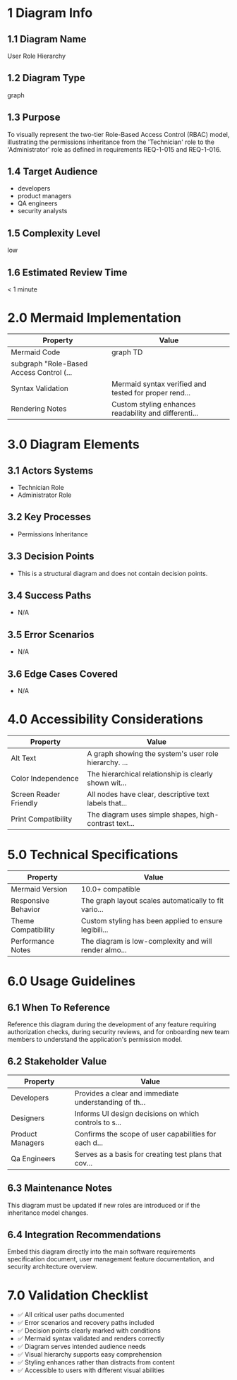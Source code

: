 # 1 Diagram Info

## 1.1 Diagram Name

User Role Hierarchy

## 1.2 Diagram Type

graph

## 1.3 Purpose

To visually represent the two-tier Role-Based Access Control (RBAC) model, illustrating the permissions inheritance from the 'Technician' role to the 'Administrator' role as defined in requirements REQ-1-015 and REQ-1-016.

## 1.4 Target Audience

- developers
- product managers
- QA engineers
- security analysts

## 1.5 Complexity Level

low

## 1.6 Estimated Review Time

< 1 minute

# 2.0 Mermaid Implementation

| Property | Value |
|----------|-------|
| Mermaid Code | graph TD
    subgraph "Role-Based Access Control (... |
| Syntax Validation | Mermaid syntax verified and tested for proper rend... |
| Rendering Notes | Custom styling enhances readability and differenti... |

# 3.0 Diagram Elements

## 3.1 Actors Systems

- Technician Role
- Administrator Role

## 3.2 Key Processes

- Permissions Inheritance

## 3.3 Decision Points

- This is a structural diagram and does not contain decision points.

## 3.4 Success Paths

- N/A

## 3.5 Error Scenarios

- N/A

## 3.6 Edge Cases Covered

- N/A

# 4.0 Accessibility Considerations

| Property | Value |
|----------|-------|
| Alt Text | A graph showing the system's user role hierarchy. ... |
| Color Independence | The hierarchical relationship is clearly shown wit... |
| Screen Reader Friendly | All nodes have clear, descriptive text labels that... |
| Print Compatibility | The diagram uses simple shapes, high-contrast text... |

# 5.0 Technical Specifications

| Property | Value |
|----------|-------|
| Mermaid Version | 10.0+ compatible |
| Responsive Behavior | The graph layout scales automatically to fit vario... |
| Theme Compatibility | Custom styling has been applied to ensure legibili... |
| Performance Notes | The diagram is low-complexity and will render almo... |

# 6.0 Usage Guidelines

## 6.1 When To Reference

Reference this diagram during the development of any feature requiring authorization checks, during security reviews, and for onboarding new team members to understand the application's permission model.

## 6.2 Stakeholder Value

| Property | Value |
|----------|-------|
| Developers | Provides a clear and immediate understanding of th... |
| Designers | Informs UI design decisions on which controls to s... |
| Product Managers | Confirms the scope of user capabilities for each d... |
| Qa Engineers | Serves as a basis for creating test plans that cov... |

## 6.3 Maintenance Notes

This diagram must be updated if new roles are introduced or if the inheritance model changes.

## 6.4 Integration Recommendations

Embed this diagram directly into the main software requirements specification document, user management feature documentation, and security architecture overview.

# 7.0 Validation Checklist

- ✅ All critical user paths documented
- ✅ Error scenarios and recovery paths included
- ✅ Decision points clearly marked with conditions
- ✅ Mermaid syntax validated and renders correctly
- ✅ Diagram serves intended audience needs
- ✅ Visual hierarchy supports easy comprehension
- ✅ Styling enhances rather than distracts from content
- ✅ Accessible to users with different visual abilities

